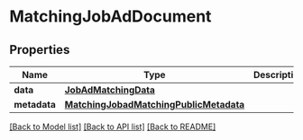 # MatchingJobAdDocument


## Properties
Name | Type | Description | Notes
------------ | ------------- | ------------- | -------------
**data** | [**JobAdMatchingData**](JobAdMatchingData.md) |  | 
**metadata** | [**MatchingJobadMatchingPublicMetadata**](MatchingJobadMatchingPublicMetadata.md) |  | [optional] 

[[Back to Model list]](../README.md#documentation-for-models) [[Back to API list]](../README.md#documentation-for-api-endpoints) [[Back to README]](../README.md)


